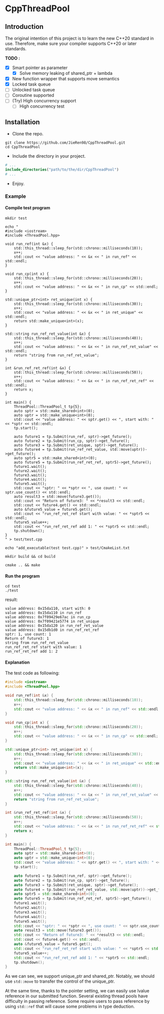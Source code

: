 # CppThreadPool
## Introduction
The original intention of this project is to learn the new C++20 standard in use. Therefore, make sure your compiler supports C++20 or later standards.

**TODO :**
- [x] Smart pointer as parameter
  - [x] Solve memory leaking of shared_ptr + lambda
- [x] New function wrapper that supports move semantics
- [x] Locked task queue
- [ ] Unlocked task queue
- [ ] Coroutine supported
- [ ] (Try) High concurrency support
  - [ ] High concurrency test

[comment]: <> (- [ ] &#40;Maybe&#41; Higher performance smart pointer than shared_ptr)

## Installation
- Clone the repo.
```shell
git clone https://github.com/JieRen98/CppThreadPool.git
cd CppThreadPool
```
- Include the directory in your project.
```cmake
# ...
include_directories("path/to/the/dir/CppThreadPool")
# ...
```
- Enjoy.

### Example
#### Compile test program
```shell
mkdir test

echo "
#include <iostream>
#include <ThreadPool.hpp>

void run_ref(int &x) {
    std::this_thread::sleep_for(std::chrono::milliseconds(10));
    x++;
    std::cout << "value address: " << &x << " in run_ref" << std::endl;
}

void run_cp(int x) {
    std::this_thread::sleep_for(std::chrono::milliseconds(20));
    x++;
    std::cout << "value address: " << &x << " in run_cp" << std::endl;
}

std::unique_ptr<int> ret_unique(int x) {
    std::this_thread::sleep_for(std::chrono::milliseconds(30));
    x++;
    std::cout << "value address: " << &x << " in ret_unique" << std::endl;
    return std::make_unique<int>(x);
}

std::string run_ref_ret_value(int &x) {
    std::this_thread::sleep_for(std::chrono::milliseconds(40));
    x++;
    std::cout << "value address: " << &x << " in run_ref_ret_value" << std::endl;
    return "string from run_ref_ret_value";
}

int &run_ref_ret_ref(int &x) {
    std::this_thread::sleep_for(std::chrono::milliseconds(50));
    x++;
    std::cout << "value address: " << &x << " in run_ref_ret_ref" << std::endl;
    return x;
}

int main() {
    ThreadPool::ThreadPool_t tp{5};
    auto sptr = std::make_shared<int>(0);
    auto uptr = std::make_unique<int>(0);
    std::cout << "value address: " << sptr.get() << ", start with: " << *sptr << std::endl;
    tp.start();

    auto future1 = tp.Submit(run_ref, sptr)->get_future();
    auto future2 = tp.Submit(run_cp, sptr)->get_future();
    auto future3 = tp.Submit(ret_unique, sptr)->get_future();
    auto future4 = tp.Submit(run_ref_ret_value, std::move(uptr))->get_future();
    auto sptr5 = std::make_shared<int>(0);
    auto future5 = tp.Submit(run_ref_ret_ref, sptr5)->get_future();
    future1.wait();
    future2.wait();
    future3.wait();
    future4.wait();
    future5.wait();
    std::cout << "sptr: " << *sptr << ", use count: " << sptr.use_count() << std::endl;
    auto result3 = std::move(future3.get());
    std::cout << "Return of future3: " << *result3 << std::endl;
    std::cout << future4.get() << std::endl;
    auto &future5_value = future5.get();
    std::cout << "run_ref_ret_ref start with value: " << *sptr5 << std::endl;
    future5_value++;
    std::cout << "run_ref_ret_ref add 1: " << *sptr5 << std::endl;
    tp.shutdown();
}
" > test/test.cpp

echo "add_executable(test test.cpp)" > test/CmakeList.txt

mkdir build && cd build

cmake .. && make
```

#### Run the program
```shell
cd test
./test
```
result:
```
value address: 0x15da110, start with: 0
value address: 0x15da110 in run_ref
value address: 0x7f09429e67ac in run_cp
value address: 0x7f09421e5774 in ret_unique
value address: 0x15da120 in run_ref_ret_value
value address: 0x15db1d0 in run_ref_ret_ref
sptr: 1, use count: 1
Return of future3: 1
string from run_ref_ret_value
run_ref_ret_ref start with value: 1
run_ref_ret_ref add 1: 2
```

#### Explanation
The test code as following:
```c++
#include <iostream>
#include <ThreadPool.hpp>

void run_ref(int &x) {
    std::this_thread::sleep_for(std::chrono::milliseconds(10));
    x++;
    std::cout << "value address: " << &x << " in run_ref" << std::endl;
}

void run_cp(int x) {
    std::this_thread::sleep_for(std::chrono::milliseconds(20));
    x++;
    std::cout << "value address: " << &x << " in run_cp" << std::endl;
}

std::unique_ptr<int> ret_unique(int x) {
    std::this_thread::sleep_for(std::chrono::milliseconds(30));
    x++;
    std::cout << "value address: " << &x << " in ret_unique" << std::endl;
    return std::make_unique<int>(x);
}

std::string run_ref_ret_value(int &x) {
    std::this_thread::sleep_for(std::chrono::milliseconds(40));
    x++;
    std::cout << "value address: " << &x << " in run_ref_ret_value" << std::endl;
    return "string from run_ref_ret_value";
}

int &run_ref_ret_ref(int &x) {
    std::this_thread::sleep_for(std::chrono::milliseconds(50));
    x++;
    std::cout << "value address: " << &x << " in run_ref_ret_ref" << std::endl;
    return x;
}

int main() {
    ThreadPool::ThreadPool_t tp{5};
    auto sptr = std::make_shared<int>(0);
    auto uptr = std::make_unique<int>(0);
    std::cout << "value address: " << sptr.get() << ", start with: " << *sptr << std::endl;
    tp.start();

    auto future1 = tp.Submit(run_ref, sptr)->get_future();
    auto future2 = tp.Submit(run_cp, sptr)->get_future();
    auto future3 = tp.Submit(ret_unique, sptr)->get_future();
    auto future4 = tp.Submit(run_ref_ret_value, std::move(uptr))->get_future();
    auto sptr5 = std::make_shared<int>(0);
    auto future5 = tp.Submit(run_ref_ret_ref, sptr5)->get_future();
    future1.wait();
    future2.wait();
    future3.wait();
    future4.wait();
    future5.wait();
    std::cout << "sptr: " << *sptr << ", use count: " << sptr.use_count() << std::endl;
    auto result3 = std::move(future3.get());
    std::cout << "Return of future3: " << *result3 << std::endl;
    std::cout << future4.get() << std::endl;
    auto &future5_value = future5.get();
    std::cout << "run_ref_ret_ref start with value: " << *sptr5 << std::endl;
    future5_value++;
    std::cout << "run_ref_ret_ref add 1: " << *sptr5 << std::endl;
    tp.shutdown();
}
```

As we can see, we support unique_ptr and shared_ptr. Notably, we should use `std::move` to transfer the control of the unique_ptr.

At the same time, thanks to the pointer setting, we can easily use lvalue reference in our submitted function.
Several existing thread pools have difficulty in passing reference. Some require users to pass reference by using `std::ref` that will cause some problems in type deduction.
